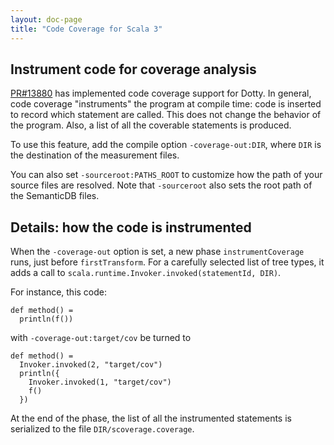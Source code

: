 ```yaml
---
layout: doc-page
title: "Code Coverage for Scala 3"
---
```


## Instrument code for coverage analysis

[PR#13880](https://github.com/lampepfl/dotty/pull/13880) has implemented code coverage support for Dotty.
In general, code coverage "instruments" the program at compile time: code is inserted to record which statement are called. This does not change the behavior of the program. Also, a list of all the coverable statements is produced.

To use this feature, add the compile option `-coverage-out:DIR`, where `DIR` is the destination of the measurement files.

You can also set `-sourceroot:PATHS_ROOT` to customize how the path of your source files are resolved.
Note that `-sourceroot` also sets the root path of the SemanticDB files.

## Details: how the code is instrumented

When the `-coverage-out` option is set, a new phase `instrumentCoverage` runs, just before `firstTransform`.
For a carefully selected list of tree types, it adds a call to `scala.runtime.Invoker.invoked(statementId, DIR)`.

For instance, this code:
```
def method() =
  println(f())
```

with `-coverage-out:target/cov` be turned to
```
def method() =
  Invoker.invoked(2, "target/cov")
  println({
    Invoker.invoked(1, "target/cov")
    f()
  })
```

At the end of the phase, the list of all the instrumented statements is serialized to the file `DIR/scoverage.coverage`.

